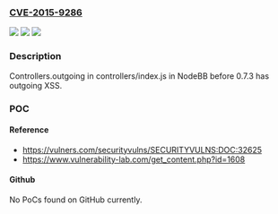 ### [CVE-2015-9286](https://cve.mitre.org/cgi-bin/cvename.cgi?name=CVE-2015-9286)
![](https://img.shields.io/static/v1?label=Product&message=n%2Fa&color=blue)
![](https://img.shields.io/static/v1?label=Version&message=n%2Fa&color=blue)
![](https://img.shields.io/static/v1?label=Vulnerability&message=n%2Fa&color=brighgreen)

### Description

Controllers.outgoing in controllers/index.js in NodeBB before 0.7.3 has outgoing XSS.

### POC

#### Reference
- https://vulners.com/securityvulns/SECURITYVULNS:DOC:32625
- https://www.vulnerability-lab.com/get_content.php?id=1608

#### Github
No PoCs found on GitHub currently.

